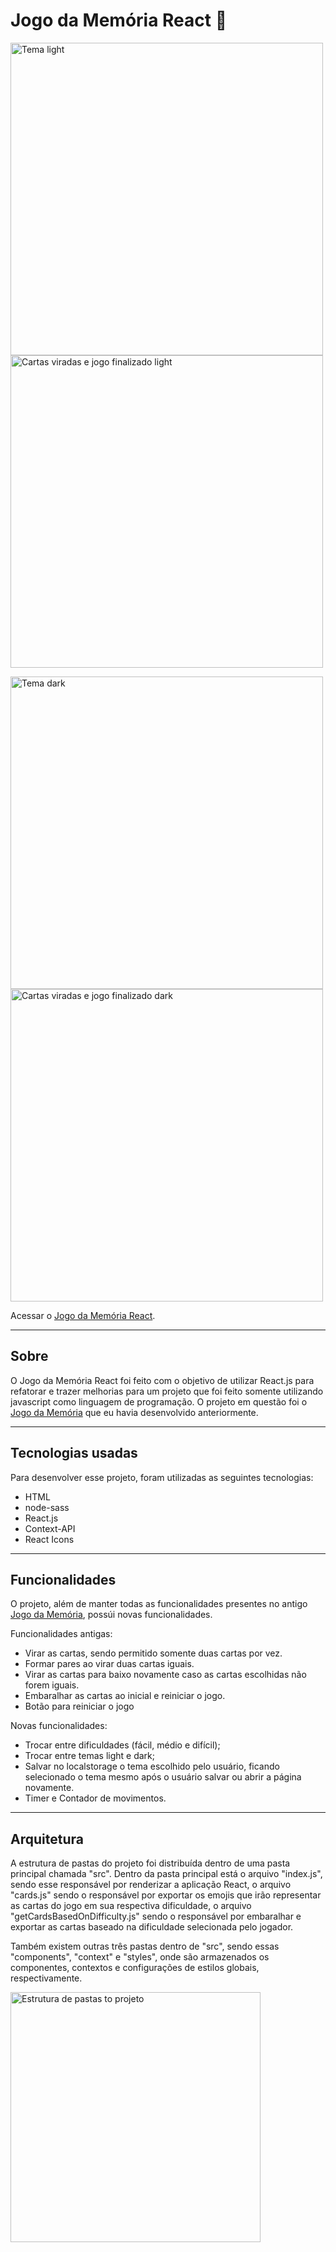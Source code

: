 # Jogo da Memória React 🧠

<img height="500px" src="https://user-images.githubusercontent.com/83323822/227807100-907fda7a-2a62-4476-913a-c037c64750a4.png" alt="Tema light" /> <img height="500px" src="https://user-images.githubusercontent.com/83323822/227807202-adf7cb8b-0ed0-4ba8-a3cb-0a6b667a79a2.png" alt="Cartas viradas e jogo finalizado light" /> 

<img height="500px" src="https://user-images.githubusercontent.com/83323822/227806870-0d0e80b8-36ec-4bb3-b750-50683877cc5b.png" alt="Tema dark" /> <img height="500px" src="https://user-images.githubusercontent.com/83323822/227807222-be62f0fb-8617-4391-8909-9c72fc83a43c.png" alt="Cartas viradas e jogo finalizado dark" />

Acessar o [Jogo da Memória React](https://daniloramin.github.io/jogo-da-memoria-react/ "Link para acessar o Jogo da Memória React").

---

## Sobre
O Jogo da Memória React foi feito com o objetivo de utilizar React.js para refatorar e trazer melhorias para um projeto que foi feito somente utilizando javascript como linguagem de programação. O projeto em questão foi o [Jogo da Memória](https://github.com/daniloramin/jogo-da-memoria "Link para acessar o projeto anterior do Jogo da Memória") que eu havia desenvolvido anteriormente.

---

## Tecnologias usadas
Para desenvolver esse projeto, foram utilizadas as seguintes tecnologias: 
- HTML
- node-sass
- React.js
- Context-API
- React Icons

---

## Funcionalidades
O projeto, além de manter todas as funcionalidades presentes no antigo <a href="https://github.com/daniloramin/jogo-da-memoria" target="_blank">Jogo da Memória</a>, possúi novas funcionalidades.

Funcionalidades antigas: 
- Virar as cartas, sendo permitido somente duas cartas por vez.
- Formar pares ao virar duas cartas iguais.
- Virar as cartas para baixo novamente caso as cartas escolhidas não forem iguais.
- Embaralhar as cartas ao inicial e reiniciar o jogo.
- Botão para reiniciar o jogo

Novas funcionalidades:
- Trocar entre dificuldades (fácil, médio e difícil);
- Trocar entre temas light e dark;
- Salvar no localstorage o tema escolhido pelo usuário, ficando selecionado o tema mesmo após o usuário salvar ou abrir a página novamente.
- Timer e Contador de movimentos.

--- 

## Arquitetura
A estrutura de pastas do projeto foi distribuída dentro de uma pasta principal chamada "src". Dentro da pasta principal está o arquivo "index.js", sendo esse responsável por renderizar a aplicação React, o arquivo "cards.js" sendo o responsável por exportar os emojis que irão representar as cartas do jogo em sua respectiva dificuldade, o arquivo "getCardsBasedOnDifficulty.js" sendo o responsável por embaralhar e exportar as cartas baseado na dificuldade selecionada pelo jogador.

Também existem outras três pastas dentro de "src", sendo essas "components", "context" e "styles", onde são armazenados os componentes, contextos e configurações de estilos globais, respectivamente. 

<img height="400px" src="https://user-images.githubusercontent.com/83323822/227817489-35198146-b7fb-48e7-9fe5-b8b57983ca1d.png" alt="Estrutura de pastas to projeto" />








